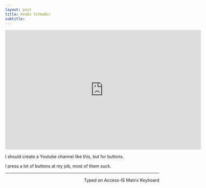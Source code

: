 ```yaml
---
layout: post
title: Knobs Schmobs!
subtitle:
---
```


<div class="video-container"><iframe title="YouTube video player" class="youtube-player" type="text/html"
width="640" height="390" src="http://www.youtube.com/embed/uHcxYBoCgio"
frameborder="0" allowFullScreen></iframe></div>

I should create a Youtube channel like this, but for buttons. 

I press a lot of buttons at my job, most of them suck. 

 ---
<p align="right">Typed on Access-IS Matrix Keyboard</p>
